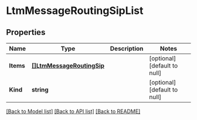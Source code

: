 # LtmMessageRoutingSipList

## Properties
Name | Type | Description | Notes
------------ | ------------- | ------------- | -------------
**Items** | [**[]LtmMessageRoutingSip**](ltm_messageRouting_sip.md) |  | [optional] [default to null]
**Kind** | **string** |  | [optional] [default to null]

[[Back to Model list]](../README.md#documentation-for-models) [[Back to API list]](../README.md#documentation-for-api-endpoints) [[Back to README]](../README.md)


